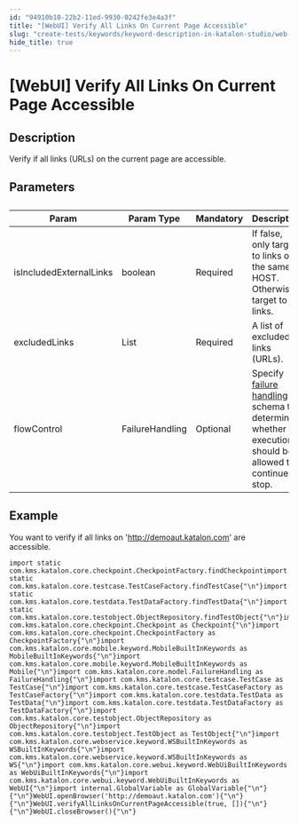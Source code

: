 ```yaml
---
id: "94910b10-22b2-11ed-9930-0242fe3e4a3f"
title: "[WebUI] Verify All Links On Current Page Accessible"
slug: "create-tests/keywords/keyword-description-in-katalon-studio/web-ui-keywords/webui-verify-all-links-on-current-page-accessible"
hide_title: true
---
```


# <a id="id_0" class="anchor_top_offset"/><a id="ariaid-title1" class="anchor_top_offset"/>[WebUI] Verify All Links On Current Page Accessible


## <a id="id_0__id_1" class="anchor_top_offset"/>Description

              
<p xmlns="http://www.w3.org/1999/xhtml" className="p">Verify if all links (URLs) on the current page are   accessible.</p> 
      

## <a id="id_0__id_2" class="anchor_top_offset"/>Parameters

              
<table xmlns="http://www.w3.org/1999/xhtml" className="table anchor_top_offset" id="id_0__d8a53fdd-5eea-4433-9a35-60f54c5b9566"><caption /><thead className="thead"><tr className><th className="entry anchor_top_offset" id="id_0__d8a53fdd-5eea-4433-9a35-60f54c5b9566__entry__1">Param</th><th className="entry anchor_top_offset" id="id_0__d8a53fdd-5eea-4433-9a35-60f54c5b9566__entry__2">Param Type</th><th className="entry anchor_top_offset" id="id_0__d8a53fdd-5eea-4433-9a35-60f54c5b9566__entry__3">Mandatory</th><th className="entry anchor_top_offset" id="id_0__d8a53fdd-5eea-4433-9a35-60f54c5b9566__entry__4">Description</th></tr></thead><tbody className="tbody"><tr className><td className="entry" headers="id_0__d8a53fdd-5eea-4433-9a35-60f54c5b9566__entry__1 id_0__d8a53fdd-5eea-4433-9a35-60f54c5b9566__entry__2 id_0__d8a53fdd-5eea-4433-9a35-60f54c5b9566__entry__3 id_0__d8a53fdd-5eea-4433-9a35-60f54c5b9566__entry__4 ">isIncludedExternalLinks</td><td className="entry" headers="id_0__d8a53fdd-5eea-4433-9a35-60f54c5b9566__entry__1 id_0__d8a53fdd-5eea-4433-9a35-60f54c5b9566__entry__2 id_0__d8a53fdd-5eea-4433-9a35-60f54c5b9566__entry__3 id_0__d8a53fdd-5eea-4433-9a35-60f54c5b9566__entry__4 ">boolean</td><td className="entry" headers="id_0__d8a53fdd-5eea-4433-9a35-60f54c5b9566__entry__1 id_0__d8a53fdd-5eea-4433-9a35-60f54c5b9566__entry__2 id_0__d8a53fdd-5eea-4433-9a35-60f54c5b9566__entry__3 id_0__d8a53fdd-5eea-4433-9a35-60f54c5b9566__entry__4 ">Required</td><td className="entry" headers="id_0__d8a53fdd-5eea-4433-9a35-60f54c5b9566__entry__1 id_0__d8a53fdd-5eea-4433-9a35-60f54c5b9566__entry__2 id_0__d8a53fdd-5eea-4433-9a35-60f54c5b9566__entry__3 id_0__d8a53fdd-5eea-4433-9a35-60f54c5b9566__entry__4 ">If false, only target to links on the same HOST. Otherwise,         target to all links.</td></tr><tr className><td className="entry" headers="id_0__d8a53fdd-5eea-4433-9a35-60f54c5b9566__entry__1 id_0__d8a53fdd-5eea-4433-9a35-60f54c5b9566__entry__2 id_0__d8a53fdd-5eea-4433-9a35-60f54c5b9566__entry__3 id_0__d8a53fdd-5eea-4433-9a35-60f54c5b9566__entry__4 ">excludedLinks</td><td className="entry" headers="id_0__d8a53fdd-5eea-4433-9a35-60f54c5b9566__entry__1 id_0__d8a53fdd-5eea-4433-9a35-60f54c5b9566__entry__2 id_0__d8a53fdd-5eea-4433-9a35-60f54c5b9566__entry__3 id_0__d8a53fdd-5eea-4433-9a35-60f54c5b9566__entry__4 ">List</td><td className="entry" headers="id_0__d8a53fdd-5eea-4433-9a35-60f54c5b9566__entry__1 id_0__d8a53fdd-5eea-4433-9a35-60f54c5b9566__entry__2 id_0__d8a53fdd-5eea-4433-9a35-60f54c5b9566__entry__3 id_0__d8a53fdd-5eea-4433-9a35-60f54c5b9566__entry__4 ">Required</td><td className="entry" headers="id_0__d8a53fdd-5eea-4433-9a35-60f54c5b9566__entry__1 id_0__d8a53fdd-5eea-4433-9a35-60f54c5b9566__entry__2 id_0__d8a53fdd-5eea-4433-9a35-60f54c5b9566__entry__3 id_0__d8a53fdd-5eea-4433-9a35-60f54c5b9566__entry__4 ">A list of excluded links (URLs).</td></tr><tr className><td className="entry" headers="id_0__d8a53fdd-5eea-4433-9a35-60f54c5b9566__entry__1 id_0__d8a53fdd-5eea-4433-9a35-60f54c5b9566__entry__2 id_0__d8a53fdd-5eea-4433-9a35-60f54c5b9566__entry__3 id_0__d8a53fdd-5eea-4433-9a35-60f54c5b9566__entry__4 ">flowControl</td><td className="entry" headers="id_0__d8a53fdd-5eea-4433-9a35-60f54c5b9566__entry__1 id_0__d8a53fdd-5eea-4433-9a35-60f54c5b9566__entry__2 id_0__d8a53fdd-5eea-4433-9a35-60f54c5b9566__entry__3 id_0__d8a53fdd-5eea-4433-9a35-60f54c5b9566__entry__4 ">FailureHandling</td><td className="entry" headers="id_0__d8a53fdd-5eea-4433-9a35-60f54c5b9566__entry__1 id_0__d8a53fdd-5eea-4433-9a35-60f54c5b9566__entry__2 id_0__d8a53fdd-5eea-4433-9a35-60f54c5b9566__entry__3 id_0__d8a53fdd-5eea-4433-9a35-60f54c5b9566__entry__4 ">Optional</td><td className="entry" headers="id_0__d8a53fdd-5eea-4433-9a35-60f54c5b9566__entry__1 id_0__d8a53fdd-5eea-4433-9a35-60f54c5b9566__entry__2 id_0__d8a53fdd-5eea-4433-9a35-60f54c5b9566__entry__3 id_0__d8a53fdd-5eea-4433-9a35-60f54c5b9566__entry__4 ">Specify <a className="xref" href="/maintain/configure-failure-handling-settings-in-katalon-studio">failure handling</a> schema to         determine whether the execution should be allowed to continue or         stop.</td></tr></tbody></table> 
      

## <a id="id_0__id_3" class="anchor_top_offset"/>Example

              
<p xmlns="http://www.w3.org/1999/xhtml" className="p">You want to verify if all links on '<a className="xref j-external-link" href="http://demoaut.katalon.com" target="_blank">http://demoaut.katalon.com</a>'   are accessible.</p> 
              
<pre xmlns="http://www.w3.org/1999/xhtml" className="pre codeblock"><code>import static com.kms.katalon.core.checkpoint.CheckpointFactory.findCheckpointimport static com.kms.katalon.core.testcase.TestCaseFactory.findTestCase{"\n"}import static com.kms.katalon.core.testdata.TestDataFactory.findTestData{"\n"}import static com.kms.katalon.core.testobject.ObjectRepository.findTestObject{"\n"}import com.kms.katalon.core.checkpoint.Checkpoint as Checkpoint{"\n"}import com.kms.katalon.core.checkpoint.CheckpointFactory as CheckpointFactory{"\n"}import com.kms.katalon.core.mobile.keyword.MobileBuiltInKeywords as MobileBuiltInKeywords{"\n"}import com.kms.katalon.core.mobile.keyword.MobileBuiltInKeywords as Mobile{"\n"}import com.kms.katalon.core.model.FailureHandling as FailureHandling{"\n"}import com.kms.katalon.core.testcase.TestCase as TestCase{"\n"}import com.kms.katalon.core.testcase.TestCaseFactory as TestCaseFactory{"\n"}import com.kms.katalon.core.testdata.TestData as TestData{"\n"}import com.kms.katalon.core.testdata.TestDataFactory as TestDataFactory{"\n"}import com.kms.katalon.core.testobject.ObjectRepository as ObjectRepository{"\n"}import com.kms.katalon.core.testobject.TestObject as TestObject{"\n"}import com.kms.katalon.core.webservice.keyword.WSBuiltInKeywords as WSBuiltInKeywords{"\n"}import com.kms.katalon.core.webservice.keyword.WSBuiltInKeywords as WS{"\n"}import com.kms.katalon.core.webui.keyword.WebUiBuiltInKeywords as WebUiBuiltInKeywords{"\n"}import com.kms.katalon.core.webui.keyword.WebUiBuiltInKeywords as WebUI{"\n"}import internal.GlobalVariable as GlobalVariable{"\n"}{"\n"}WebUI.openBrowser('http://demoaut.katalon.com'){"\n"}{"\n"}WebUI.verifyAllLinksOnCurrentPageAccessible(true, []){"\n"}{"\n"}WebUI.closeBrowser(){"\n"}</code></pre> 
            
